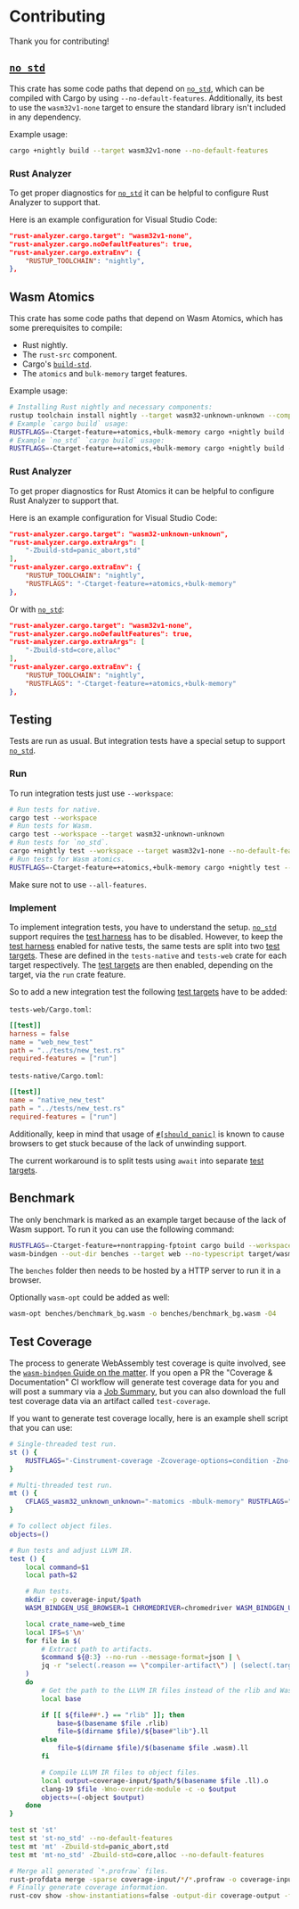 # Contributing

Thank you for contributing!

## [`no_std`]

This crate has some code paths that depend on [`no_std`], which can be compiled with Cargo by using
`--no-default-features`. Additionally, its best to use the `wasm32v1-none` target to ensure the
standard library isn't included in any dependency.

Example usage:

```sh
cargo +nightly build --target wasm32v1-none --no-default-features
```

### Rust Analyzer

To get proper diagnostics for [`no_std`] it can be helpful to configure Rust Analyzer to support
that.

Here is an example configuration for Visual Studio Code:

```json
"rust-analyzer.cargo.target": "wasm32v1-none",
"rust-analyzer.cargo.noDefaultFeatures": true,
"rust-analyzer.cargo.extraEnv": {
    "RUSTUP_TOOLCHAIN": "nightly",
},
```

## Wasm Atomics

This crate has some code paths that depend on Wasm Atomics, which has some prerequisites to compile:

- Rust nightly.
- The `rust-src` component.
- Cargo's [`build-std`].
- The `atomics` and `bulk-memory` target features.

Example usage:

```sh
# Installing Rust nightly and necessary components:
rustup toolchain install nightly --target wasm32-unknown-unknown --component rust-src
# Example `cargo build` usage:
RUSTFLAGS=-Ctarget-feature=+atomics,+bulk-memory cargo +nightly build --target wasm32-unknown-unknown -Zbuild-std=panic_abort,std
# Example `no_std` `cargo build` usage:
RUSTFLAGS=-Ctarget-feature=+atomics,+bulk-memory cargo +nightly build --target wasm32v1-none -Zbuild-std=core,alloc --no-default-features
```

[`build-std`]: https://doc.rust-lang.org/1.73.0/cargo/reference/unstable.html#build-std

### Rust Analyzer

To get proper diagnostics for Rust Atomics it can be helpful to configure Rust Analyzer to support
that.

Here is an example configuration for Visual Studio Code:

```json
"rust-analyzer.cargo.target": "wasm32-unknown-unknown",
"rust-analyzer.cargo.extraArgs": [
    "-Zbuild-std=panic_abort,std"
],
"rust-analyzer.cargo.extraEnv": {
    "RUSTUP_TOOLCHAIN": "nightly",
    "RUSTFLAGS": "-Ctarget-feature=+atomics,+bulk-memory"
},
```

Or with [`no_std`]:

```json
"rust-analyzer.cargo.target": "wasm32v1-none",
"rust-analyzer.cargo.noDefaultFeatures": true,
"rust-analyzer.cargo.extraArgs": [
    "-Zbuild-std=core,alloc"
],
"rust-analyzer.cargo.extraEnv": {
    "RUSTUP_TOOLCHAIN": "nightly",
    "RUSTFLAGS": "-Ctarget-feature=+atomics,+bulk-memory"
},
```

## Testing

Tests are run as usual. But integration tests have a special setup to support [`no_std`].

### Run

To run integration tests just use `--workspace`:

```sh
# Run tests for native.
cargo test --workspace
# Run tests for Wasm.
cargo test --workspace --target wasm32-unknown-unknown
# Run tests for `no_std`.
cargo +nightly test --workspace --target wasm32v1-none --no-default-features
# Run tests for Wasm atomics.
RUSTFLAGS=-Ctarget-feature=+atomics,+bulk-memory cargo +nightly test --workspace --target wasm32-unknown-unknown -Zbuild-std=panic_abort,std
```

Make sure not to use `--all-features`.

### Implement

To implement integration tests, you have to understand the setup. [`no_std`] support requires the
[test harness] has to be disabled. However, to keep the [test harness] enabled for native tests, the
same tests are split into two [test targets]. These are defined in the `tests-native` and
`tests-web` crate for each target respectively. The [test targets] are then enabled, depending on
the target, via the `run` crate feature.

So to add a new integration test the following [test targets] have to be added:

`tests-web/Cargo.toml`:

```toml
[[test]]
harness = false
name = "web_new_test"
path = "../tests/new_test.rs"
required-features = ["run"]
```

`tests-native/Cargo.toml`:

```toml
[[test]]
name = "native_new_test"
path = "../tests/new_test.rs"
required-features = ["run"]
```

Additionally, keep in mind that usage of [`#[should_panic]`](`should_panic`) is known to cause
browsers to get stuck because of the lack of unwinding support.

The current workaround is to split tests using `await` into separate [test targets].

[`should_panic`]:
	https://doc.rust-lang.org/1.73.0/reference/attributes/testing.html#the-should_panic-attribute
[test harness]: https://doc.rust-lang.org/test
[test targets]: https://doc.rust-lang.org/1.82.0/cargo/reference/cargo-targets.html#tests

## Benchmark

The only benchmark is marked as an example target because of the lack of Wasm support. To run it you
can use the following command:

```sh
RUSTFLAGS=-Ctarget-feature=+nontrapping-fptoint cargo build --workspace --example benchmark --target wasm32-unknown-unknown --profile bench
wasm-bindgen --out-dir benches --target web --no-typescript target/wasm32-unknown-unknown/release/examples/benchmark.wasm
```

The `benches` folder then needs to be hosted by a HTTP server to run it in a browser.

Optionally `wasm-opt` could be added as well:

```sh
wasm-opt benches/benchmark_bg.wasm -o benches/benchmark_bg.wasm -O4
```

## Test Coverage

The process to generate WebAssembly test coverage is quite involved, see the [`wasm-bindgen` Guide
on the matter][1]. If you open a PR the "Coverage & Documentation" CI workflow will generate test
coverage data for you and will post a summary via a [Job Summary][2], but you can also download the
full test coverage data via an artifact called `test-coverage`.

[1]: https://rustwasm.github.io/docs/wasm-bindgen/wasm-bindgen-test/coverage.html
[2]:
	https://docs.github.com/actions/writing-workflows/choosing-what-your-workflow-does/workflow-commands-for-github-actions#adding-a-job-summary

If you want to generate test coverage locally, here is an example shell script that you can use:

```sh
# Single-threaded test run.
st () {
    RUSTFLAGS="-Cinstrument-coverage -Zcoverage-options=condition -Zno-profiler-runtime --emit=llvm-ir --cfg=wasm_bindgen_unstable_test_coverage" cargo +nightly test --workspace --features serde --target wasm32-unknown-unknown --tests $@
}

# Multi-threaded test run.
mt () {
    CFLAGS_wasm32_unknown_unknown="-matomics -mbulk-memory" RUSTFLAGS="-Cinstrument-coverage -Zcoverage-options=condition -Zno-profiler-runtime --emit=llvm-ir --cfg=wasm_bindgen_unstable_test_coverage -Ctarget-feature=+atomics,+bulk-memory" cargo +nightly test --workspace --features serde --target wasm32-unknown-unknown --tests $@
}

# To collect object files.
objects=()

# Run tests and adjust LLVM IR.
test () {
    local command=$1
    local path=$2

    # Run tests.
    mkdir -p coverage-input/$path
    WASM_BINDGEN_USE_BROWSER=1 CHROMEDRIVER=chromedriver WASM_BINDGEN_UNSTABLE_TEST_PROFRAW_OUT=$(realpath coverage-input/$path) $command ${@:3}

    local crate_name=web_time
    local IFS=$'\n'
    for file in $(
        # Extract path to artifacts.
        $command ${@:3} --no-run --message-format=json | \
        jq -r "select(.reason == \"compiler-artifact\") | (select(.target.kind == [\"test\"]) // select(.target.name == \"$crate_name\")) | .filenames[0]"
    )
    do
        # Get the path to the LLVM IR files instead of the rlib and Wasm artifacts.
        local base

        if [[ ${file##*.} == "rlib" ]]; then
            base=$(basename $file .rlib)
            file=$(dirname $file)/${base#"lib"}.ll
        else
            file=$(dirname $file)/$(basename $file .wasm).ll
        fi

        # Compile LLVM IR files to object files.
        local output=coverage-input/$path/$(basename $file .ll).o
        clang-19 $file -Wno-override-module -c -o $output
        objects+=(-object $output)
    done
}

test st 'st'
test st 'st-no_std' --no-default-features
test mt 'mt' -Zbuild-std=panic_abort,std
test mt 'mt-no_std' -Zbuild-std=core,alloc --no-default-features

# Merge all generated `*.profraw` files.
rust-profdata merge -sparse coverage-input/*/*.profraw -o coverage-input/coverage.profdata
# Finally generate coverage information.
rust-cov show -show-instantiations=false -output-dir coverage-output -format=html -instr-profile=coverage-input/coverage.profdata ${objects[@]} -sources src
```

[`no_std`]: https://doc.rust-lang.org/1.82.0/reference/names/preludes.html#the-no_std-attribute
